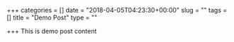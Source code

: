 +++
categories = []
date = "2018-04-05T04:23:30+00:00"
slug = ""
tags = []
title = "Demo Post"
type = ""

+++
This is demo post content